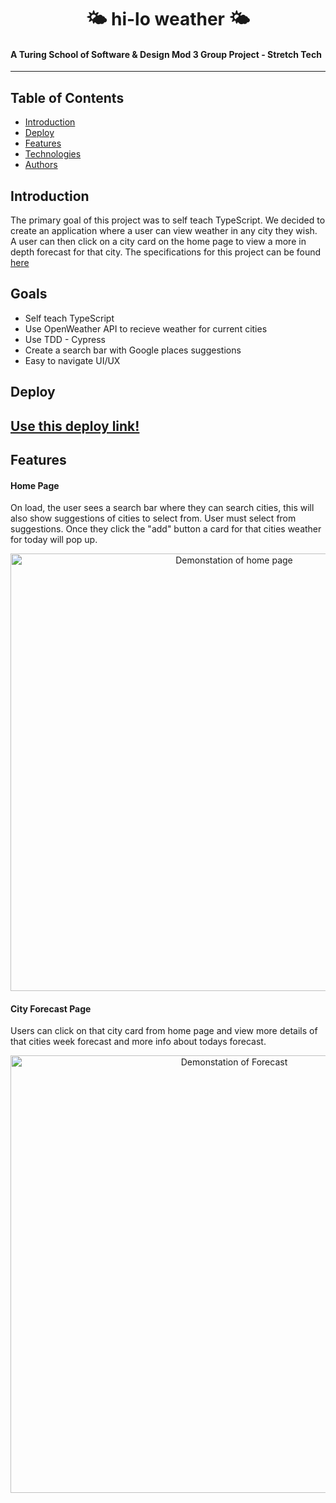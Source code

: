 <h1 align="center">🌤 hi-lo weather 🌤</h1>  

#### A Turing School of Software & Design Mod 3 Group Project - Stretch Tech

---

## Table of Contents
* [Introduction](#introduction)
* [Deploy](#Deploy)
* [Features](#features)
* [Technologies](#technologies)
* [Authors](#authors)

## Introduction
The primary goal of this project was to self teach TypeScript. We decided to create an application where a user can view weather in any city they wish. A user can then click on a city card on the home page to view a more in depth forecast for that city. The specifications for this project can be found [here](https://frontend.turing.edu/projects/module-3/stretch.html)

## Goals
* Self teach TypeScript
* Use OpenWeather API to recieve weather for current cities
* Use TDD - Cypress 
* Create a search bar with Google places suggestions
* Easy to navigate UI/UX  

## Deploy
[Use this deploy link!](https://hi-lo-weather.herokuapp.com/hi-lo)
---
## Features

#### Home Page
On load, the user sees a search bar where they can search cities, this will also show suggestions of cities to select from. User must select from suggestions. Once they click the "add" button a card for that cities weather for today will pop up. 
<p align = "center">
 <td><img src="https://media.giphy.com/media/DzkhGHufPLiZLKOgyl/giphy.gif?cid=790b761160c8501c0ee416f16b37f81fa0d3c55b873f24c0&rid=giphy.gif" alt="Demonstation of home page"
 width="700" height="auto" /></td>
</p>

#### City Forecast Page
Users can click on that city card from home page and view more details of that cities week forecast and more info about todays forecast. 
<p align = "center">
 <td><img src="https://media.giphy.com/media/oQuGOOgRZAzGSUoVFO/giphy.gif?cid=790b76114a79747c52505b5e42fdb4ac1c2c0428a20e72fa&rid=giphy.gif" alt="Demonstation of Forecast"
 width="700" height="auto" /></td>
</p>